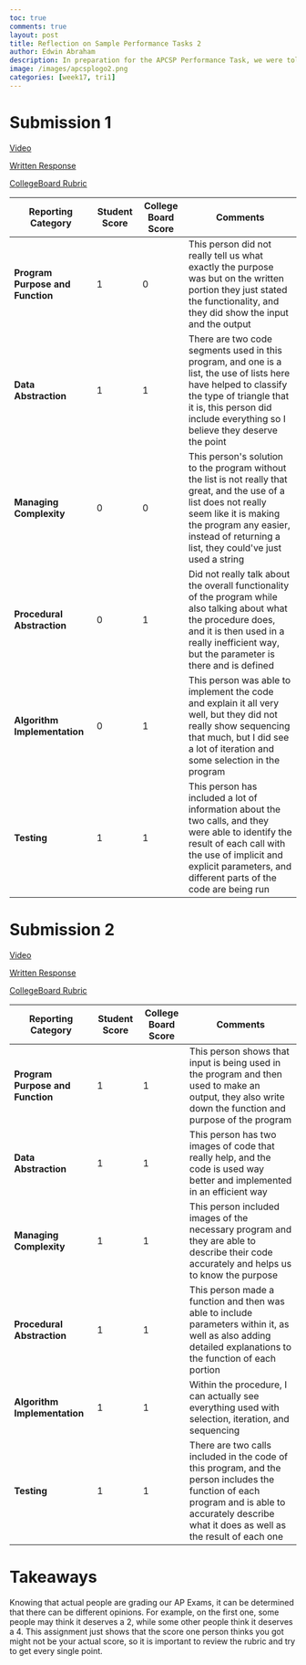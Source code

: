 ```yaml
---
toc: true
comments: true
layout: post
title: Reflection on Sample Performance Tasks 2
author: Edwin Abraham
description: In preparation for the APCSP Performance Task, we were told to review samples to see what we needed to include before the actual exam
image: /images/apcsplogo2.png
categories: [week17, tri1]
---
```


# Submission 1
[Video](https://secure-media.collegeboard.org/apc/ap-computer-science-principles-2022-create-performance-task-sample-f-video.mp4)

[Written Response](https://apcentral.collegeboard.org/media/pdf/ap-computer-science-principles-2022-create-performance-task-sample-f.pdf)

[CollegeBoard Rubric](https://drive.google.com/file/d/1heOeGcmxqTjG4Hqf0Vi1YFUZt_Trs_CE/view)


| Reporting Category | Student Score | College Board Score | Comments |
| ----------- | ----------- | ----------- | ----------- |
| **Program Purpose and Function** | 1 | 0 | This person did not really tell us what exactly the purpose was but on the written portion they just stated the functionality, and they did show the input and the output |
| **Data Abstraction** | 1 | 1 | There are two code segments used in this program, and one is a list, the use of lists here have helped to classify the type of triangle that it is, this person did include everything so I believe they deserve the point |
| **Managing Complexity** | 0 | 0 | This person's solution to the program without the list is not really that great, and the use of a list does not really seem like it is making the program any easier, instead of returning a list, they could've just used a string |
| **Procedural Abstraction** | 0 | 1 | Did not really talk about the overall functionality of the program while also talking about what the procedure does, and it is then used in a really inefficient way, but the parameter is there and is defined |
| **Algorithm Implementation** | 0 | 1 | This person was able to implement the code and explain it all very well, but they did not really show sequencing that much, but I did see a lot of iteration and some selection in the program |
| **Testing** | 1 | 1 | This person has included a lot of information about the two calls, and they were able to identify the result of each call with the use of implicit and explicit parameters, and different parts of the code are being run |

# Submission 2
[Video](https://www.youtube.com/watch?v=tEXoC-zYsrU)

[Written Response](https://apcentral.collegeboard.org/media/pdf/ap-computer-science-principles-2022-create-performance-task-sample-a.pdf)

[CollegeBoard Rubric](https://drive.google.com/file/d/1h1BDVPlYfXE5Lg1AZ8VdWJf6erT3hQ4e/view)

| Reporting Category | Student Score | College Board Score | Comments |
| ----------- | ----------- | ----------- | ----------- |
| **Program Purpose and Function** | 1 | 1 | This person shows that input is being used in the program and then used to make an output, they also write down the function and purpose of the program |
| **Data Abstraction** | 1 | 1 | This person has two images of code that really help, and the code is used way better and implemented in an efficient way |
| **Managing Complexity** | 1 | 1 | This person included images of the necessary program and they are able to describe their code accurately and helps us to know the purpose |
| **Procedural Abstraction** | 1 | 1 | This person made a function and then was able to include parameters within it, as well as also adding detailed explanations to the function of each portion |
| **Algorithm Implementation** | 1 | 1 | Within the procedure, I can actually see everything used with selection, iteration, and sequencing |
| **Testing** | 1 | 1 | There are two calls included in the code of this program, and the person includes the function of each program and is able to accurately describe what it does as well as the result of each one |

# Takeaways
Knowing that actual people are grading our AP Exams, it can be determined that there can be different opinions. For example, on the first one, some people may think it deserves a 2, while some other people think it deserves a 4. This assignment just shows that the score one person thinks you got might not be your actual score, so it is important to review the rubric and try to get every single point.